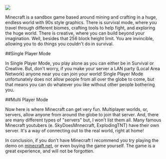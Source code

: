 

![](https://quicktakeproduction.files.wordpress.com/2014/01/minecraft_logo_psd_transparent_background-1024x373.png?w=487)

Minecraft is a sandbox game based around mining and crafting in a huge,
endless world with 90s style graphics. There is survival mode, where you travel through different
biomes, crafting tools to help fight, and exploring the huge world. There is
creative, where you can build beyond your imagination. Well, besides that
256 block height limit. You are invincible, allowing you to do things you
couldn't do in survival.

##Single Player Mode

In Single Player Mode, you play alone as you can either be in Survival
or Creative. But, don't worry, if you make your server a LAN party (Local Area
Network) anyone near you can join your world! Single Player Mode
unfortunately does not allow people from all over the globe to come, but
that means you can do whatever you like without other people bothering you.

##Multi Player Mode

Now here is where Minecraft can get very fun. Multiplayer worlds, or,
servers, allow anyone from around the globe to join that server. And, there
are many different types of "servers" but, I won't list them all. Many
famous Minecraft youtubers (e. SkyDoesMnnecraft, ExplodingTNT) have their
own server. It's a way of connecting out to the real world, right at home!


In conclusion, if you don't have Minecraft I recommend you try playing the
demo on [minecraft.net](http://www.minecraft.net), or even buying the game
yourself. The game is a great experience, and will not be forgotten.

